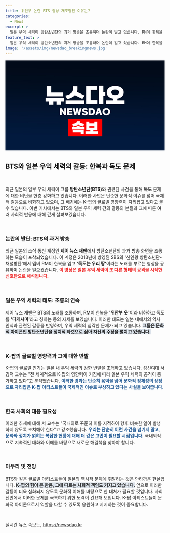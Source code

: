 ```yaml
---
title: 위안부 논란 BTS 영상 재조명된 이유는?
categories:
  - News
excerpt: >
  일본 우익 세력이 방탄소년단의 과거 방송을 조롱하며 논란이 일고 있습니다. RM이 한복을 입고 독도는 우리 땅 노래를 부른 순간이 왜 성난 비판의 대상이 되었는지 확인해보세요!
feature_text: >
  일본 우익 세력이 방탄소년단의 과거 방송을 조롱하며 논란이 일고 있습니다. RM이 한복을 입고 독도는 우리 땅 노래를 부른 순간이 왜 성난 비판의 대상이 되었는지 확인해보세요!
image: '/assets/img/newsdao_breakingnews.jpg'
---
```


<p><img src="/assets/img/newsdao_breakingnews.jpg" alt="firstkoreanews 속보" /></p>

<h2>BTS와 일본 우익 세력의 갈등: 한복과 독도 문제</h2>

<p data-ke-size="size16">&nbsp;</p>

<p>최근 일본의 일부 우익 세력이 그룹 <strong>방탄소년단(BTS)</strong>와 관련된 사건을 통해 <strong>독도</strong> 문제에 대한 비난을 한층 강화하고 있습니다. 이러한 사안은 단순한 문화적 이슈를 넘어 국제적 갈등으로 비화하고 있으며, 그 배경에는 K-팝의 글로벌 영향력이 자리잡고 있다고 볼 수 있습니다. 이번 기사에서는 BTS와 일본 우익 세력 간의 갈등의 본질과 그에 따른 여러 사회적 반응에 대해 깊게 살펴보겠습니다.</p>

<p data-ke-size="size16">&nbsp;</p>

<h3>논란의 발단: BTS의 과거 방송</h3>

<p>최근 일본의 소식 통신 계정인 <strong>셰어 뉴스 재팬</strong>에서 방탄소년단의 과거 방송 화면을 조롱하는 모습이 포착되었습니다. 이 계정은 2013년에 방영된 SBS의 '신인왕 방탄소년단-채널방탄'에서 멤버 RM이 한복을 입고 <strong>'독도는 우리 땅'</strong>이라는 노래를 부르는 영상을 공유하며 논란을 일으켰습니다.  <b><span style="color: #ee2323;">이 영상은 일본 우익 세력이 또 다른 형태의 공격을 시작한 신호탄으로 해석됩니다.</span></b></p>

<p data-ke-size="size16">&nbsp;</p>

<h3>일본 우익 세력의 태도: 조롱의 연속</h3>

<p>셰어 뉴스 재팬은 BTS의 노래를 조롱하며, RM이 한복을 <strong>'위안부 옷'</strong>이라 비하하고 독도를 <strong>'다케시마'</strong>라고 칭하는 등의 자세를 보였습니다. 이러한 태도는 일본 내에서의 역사 인식과 관련된 갈등을 반영하며, 우익 세력의 심각한 문제가 되고 있습니다. <b><span style="background-color: #21538527;">그들은 문화적 아이콘인 방탄소년단을 정치적 타겟으로 삼아 자신의 주장을 펼치고 있습니다.</span></b></p>

<p data-ke-size="size16">&nbsp;</p>

<h3>K-팝의 글로벌 영향력과 그에 대한 반발</h3>

<p>K-팝의 글로벌 인기는 일본 내 우익 세력의 강한 반발을 초래하고 있습니다. 성신여대 서경덕 교수는 "전 세계적으로 K-팝의 영향력이 커짐에 따라 일본 우익 세력의 공격이 증가하고 있다"고 분석했습니다. <b><span style="color: #1a5490;">이러한 경과는 단순히 음악을 넘어 문화적 정체성의 상징으로 자리잡은 K-팝 아티스트들이 국제적인 이슈로 부상하고 있다는 사실을 보여줍니다.</span></b></p>

<p data-ke-size="size16">&nbsp;</p>

<h3>한국 사회의 대응 필요성</h3>

<p>이러한 추세에 대해 서 교수는 "국내외로 꾸준히 이를 지적하여 향후 비슷한 일이 발생하지 않도록 조치해야 한다"고 강조했습니다. <b><span style="color: #1a5490;">우리는 단순히 이런 사건을 넘기지 말고, 문화와 정치가 얽히는 복잡한 현황에 대해 더 깊은 고민이 필요할 시점입니다.</span></b> 국내외적으로 지속적인 대화와 이해를 바탕으로 새로운 해결책을 찾아야 합니다.</p>

<p data-ke-size="size16">&nbsp;</p>

<h3>마무리 및 전망</h3>

<p>BTS와 같은 글로벌 아티스트들이 일본의 역사적 문제에 휘말리는 것은 안타까운 현실입니다. <b><span style="background-color: #21538527;">K-팝의 힘이 큰 만큼, 그에 따르는 사회적 책임도 커지고 있습니다.</span></b> 앞으로 이러한 갈등이 더욱 심화되지 않도록 문화적 이해를 바탕으로 한 대처가 필요할 것입니다. 사회 전반에서 이러한 문제를 극복하기 위한 노력이 긴요해 보입니다. K-팝 아티스트들이 문화적 아이콘으로서 역할을 다할 수 있도록 응원하고 지지하는 것이 중요합니다.</p>

<p data-ke-size="size16">&nbsp;</p>
실시간 뉴스 속보는, <a href="https://newsdao.kr" rel="dofollow">https://newsdao.kr</a>


